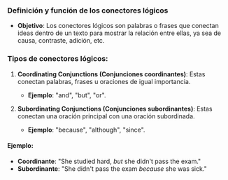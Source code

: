 ### **Definición y función de los conectores lógicos**
- **Objetivo**: Los conectores lógicos son palabras o frases que conectan ideas dentro de un texto para mostrar la relación entre ellas, ya sea de causa, contraste, adición, etc.

### **Tipos de conectores lógicos**:
1. **Coordinating Conjunctions (Conjunciones coordinantes)**:
   Estas conectan palabras, frases u oraciones de igual importancia.
   - **Ejemplo**: "and", "but", "or".

2. **Subordinating Conjunctions (Conjunciones subordinantes)**:
   Estas conectan una oración principal con una oración subordinada.
   - **Ejemplo**: "because", "although", "since".

#### **Ejemplo**:
- **Coordinante**: "She studied hard, *but* she didn't pass the exam."
- **Subordinante**: "She didn't pass the exam *because* she was sick."